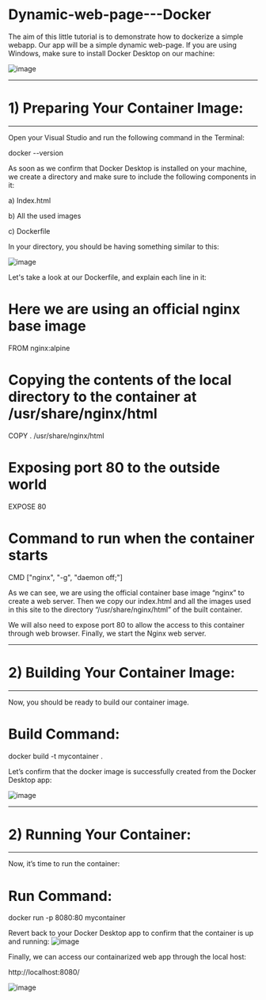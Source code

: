 # Dynamic-web-page---Docker
The aim of this little tutorial is to demonstrate how to dockerize a simple webapp. Our app will be a simple dynamic web-page.
If you are using Windows, make sure to install Docker Desktop on our machine:

![image](https://github.com/WaseemCloud/Dynamic-web-page---Docker/assets/157589909/284c97b6-9777-47b8-9ef1-8ef1c00d20bf)

--------------------------------
# 1) Preparing Your Container Image:
--------------------------------
Open your Visual Studio and run the following command in the Terminal:

docker --version

As soon as we confirm that Docker Desktop is installed on your machine, we create a directory and make sure to include the following components in it:

a) Index.html

b) All the used images

c) Dockerfile

In your directory, you should be having something similar to this:

![image](https://github.com/WaseemCloud/Dynamic-web-page---Docker/assets/157589909/ae33018b-5512-4ba2-9be6-a85287503d8f)


Let's take a look at our Dockerfile, and explain each line in it:

# Here we are using an official nginx base image
FROM nginx:alpine

# Copying the contents of the local directory to the container at /usr/share/nginx/html
COPY . /usr/share/nginx/html

# Exposing port 80 to the outside world
EXPOSE 80

# Command to run when the container starts
CMD ["nginx", "-g", "daemon off;"]

As we can see, we are using the official container base image “nginx” to create a web server. Then we copy our index.html and all the images used in this site to the directory “/usr/share/nginx/html” of the built container.

We will also need to expose port 80 to allow the access to this container through web browser. Finally, we start the Nginx web server.


--------------------------------
# 2) Building Your Container Image:
--------------------------------
Now, you should be ready to build our container image.

# Build Command: 

docker build -t mycontainer .

Let’s confirm that the docker image is successfully created from the Docker Desktop app:

![image](https://github.com/WaseemCloud/Dynamic-web-page---Docker/assets/157589909/1914b1b3-ea5d-45b2-ae73-1c2aad7fb7e4)

--------------------------------
# 2) Running Your Container:
--------------------------------
Now, it’s time to run the container:

# Run Command: 

docker run -p 8080:80 mycontainer

Revert back to your Docker Desktop app to confirm that the container is up and running:
![image](https://github.com/WaseemCloud/Dynamic-web-page---Docker/assets/157589909/2bf7ec66-c51e-4539-9a1f-aa37726ffc41)


Finally, we can access our containarized web app through the local host:

http://localhost:8080/

![image](https://github.com/WaseemCloud/Dynamic-web-page---Docker/assets/157589909/c67e639d-7248-4905-b21f-36bfd9563535)



